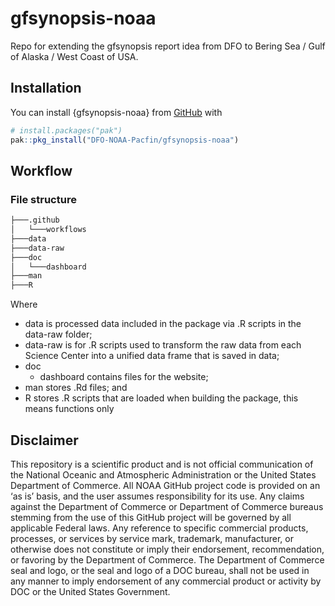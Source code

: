 # gfsynopsis-noaa
Repo for extending the gfsynopsis report idea from DFO to Bering Sea / Gulf of Alaska / West Coast of USA.

## Installation

You can install {gfsynopsis-noaa} from [GitHub](https://github.com/) with

``` r
# install.packages("pak")
pak::pkg_install("DFO-NOAA-Pacfin/gfsynopsis-noaa")
```

## Workflow

### File structure


```bash
├───.github
│   └───workflows
├───data
├───data-raw
├───doc
│   └───dashboard
├───man
├───R

```

Where

- data is processed data included in the package via .R scripts in the data-raw 
folder;
- data-raw is for .R scripts used to transform the raw data from each Science 
Center into a unified data frame that is saved in data;
- doc
  - dashboard contains files for the website;
- man stores .Rd files; and
- R stores .R scripts that are loaded when building the package, this
  means functions only

## Disclaimer

This repository is a scientific product and is not official
communication of the National Oceanic and Atmospheric Administration or
the United States Department of Commerce. All NOAA GitHub project code
is provided on an ‘as is’ basis, and the user assumes responsibility for
its use. Any claims against the Department of Commerce or Department of
Commerce bureaus stemming from the use of this GitHub project will be
governed by all applicable Federal laws. Any reference to specific
commercial products, processes, or services by service mark, trademark,
manufacturer, or otherwise does not constitute or imply their
endorsement, recommendation, or favoring by the Department of Commerce.
The Department of Commerce seal and logo, or the seal and logo of a DOC
bureau, shall not be used in any manner to imply endorsement of any
commercial product or activity by DOC or the United States Government.
